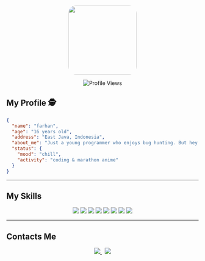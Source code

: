 <div align="center">
  <img src="https://media.tenor.com/nM8dVqlFQKAAAAAi/blue-archive-jumping.gif" width="180" style="border-radius: 20px;" />
</div>

<p align="center">
  <img src="https://komarev.com/ghpvc/?username=HanX-ID&label=Profile%20Views&color=green&style=flat" alt="Profile Views" />
</p>

## My Profile 🕵️
```json
{
  "name": "farhan",
  "age": "16 years old",
  "address": "East Java, Indonesia",
  "about_me": "Just a young programmer who enjoys bug hunting. But hey... I'm not a hacker! :v",
  "status": {
    "mood": "chill",
    "activity": "coding & marathon anime"
  }
}
```
---

## My Skills

<div align="center">
  <img src="https://img.shields.io/badge/html--css-1a1a1a?style=for-the-badge&logo=html5&logoColor=orange" />
  <img src="https://img.shields.io/badge/nodejs-1a1a1a?style=for-the-badge&logo=node.js&logoColor=green" />
  <img src="https://img.shields.io/badge/python-1a1a1a?style=for-the-badge&logo=python&logoColor=yellow" />
  <img src="https://img.shields.io/badge/dev%20bot-1a1a1a?style=for-the-badge&logo=discord&logoColor=white" />
  <img src="https://img.shields.io/badge/pentes%20tools-1a1a1a?style=for-the-badge&logo=kali-linux&logoColor=white" />
  <img src="https://img.shields.io/badge/mancing-1a1a1a?style=for-the-badge&logo=fishing&logoColor=blue" />
  <img src="https://img.shields.io/badge/tidur-1a1a1a?style=for-the-badge&logo=coffeescript&logoColor=white" />
  <img src="https://img.shields.io/badge/marathon%20anime-1a1a1a?style=for-the-badge&logo=tvtime&logoColor=yellow" />
</div>

---

## Contacts Me

<div align="center">
  <a href="https://t.me/HanX_6666">
    <img src="https://img.shields.io/badge/Telegram-2CA5E0?style=for-the-badge&logo=telegram&logoColor=white" />
  </a>
  &nbsp;
  <a href="https://wa.me/6285123894103">
    <img src="https://img.shields.io/badge/WhatsApp-25D366?style=for-the-badge&logo=whatsapp&logoColor=white" />
  </a>
</div>

